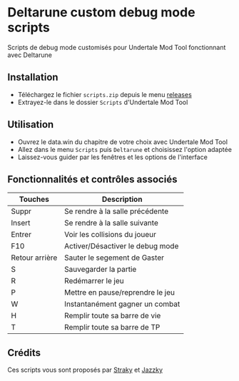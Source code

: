 # Deltarune custom debug mode scripts
Scripts de debug mode customisés pour Undertale Mod Tool fonctionnant avec Deltarune

## Installation

- Téléchargez le fichier `scripts.zip` depuis le menu <a href="releases">releases</a>
- Extrayez-le dans le dossier `Scripts` d'Undertale Mod Tool

## Utilisation

- Ouvrez le data.win du chapitre de votre choix avec Undertale Mod Tool
- Allez dans le menu `Scripts` puis `Deltarune` et choisissez l'option adaptée
- Laissez-vous guider par les fenêtres et les options de l'interface

## Fonctionnalités et contrôles associés
| Touches | Description  |
|---|---|
| Suppr | Se rendre à la salle précédente |
| Insert | Se rendre à la salle suivante |
| Entrer | Voir les collisions du joueur |
| F10 | Activer/Désactiver le debug mode |
| Retour arrière | Sauter le segement de Gaster |
| S | Sauvegarder la partie |
| R | Redémarrer le jeu |
| P | Mettre en pause/reprendre le jeu |
| W | Instantanément gagner un combat |
| H | Remplir toute sa barre de vie |
| T | Remplir toute sa barre de TP |

## Crédits

Ces scripts vous sont proposés par [Straky](https://github.com/Str4ky) et [Jazzky](https://github.com/Jazzky)
